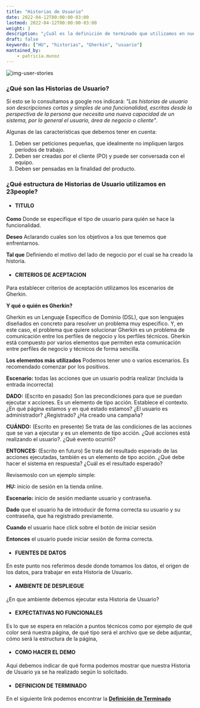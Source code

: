 ```yaml
---
title: "Historias de Usuario"
date: 2022-04-12T00:00:00-03:00
lastmod: 2022-04-12T00:00:00-03:00
weight: 3
description: "¿Cuál es la definición de terminado que utilizamos en nuestros proyectos?"
draft: false
keywords: ["HU", "historias", "Gherkin", "usuario"]
mantained_by:
    - patricia.munoz
---
```


![img-user-stories](../img-user-stories.png)

### ¿Qué son las Historias de Usuario?

Si esto se lo consultamos a google nos indicará: _"Las historias de usuario son descripciones cortas y simples de una funcionalidad, escritas desde la perspectiva de la persona que necesita una nueva capacidad de un sistema, por lo general el usuario, área de negocio o cliente"_.

Algunas de las características que debemos tener en cuenta:

1. Deben ser peticiones pequeñas, que idealmente no impliquen largos períodos de trabajo.
1. Deben ser creadas por el cliente (PO) y puede ser conversada con el equipo.
1. Deben ser pensadas en la finalidad del producto.

### ¿Qué estructura de Historias de Usuario utilizamos en 23people?

-   #### TITULO

**Como** Donde se especifique el tipo de usuario para quién se hace la funcionalidad.

**Deseo** Aclarando cuales son los objetivos a los que tenemos que enfrentarnos.

**Tal que** Definiendo el motivo del lado de negocio por el cual se ha creado la historia.

-   #### CRITERIOS DE ACEPTACION

Para establecer criterios de aceptación utilizamos los escenarios de Gherkin.

**Y qué o quién es Gherkin?**

Gherkin es un Lenguaje Específico de Dominio (DSL), que son lenguajes diseñados en concreto para resolver un problema muy específico. Y, en este caso, el problema que quiere solucionar Gherkin es un problema de comunicación entre los perfiles de negocio y los perfiles técnicos.
Gherkin está compuesto por varios elementos que permiten esta comunicación entre perfiles de negocio y técnicos de forma sencilla.

**Los elementos más utilizados**
Podemos tener uno o varios escenarios. Es recomendado comenzar por los positivos.

**Escenario:** todas las acciones que un usuario podría realizar (incluida la entrada incorrecta)

**DADO:** (Escrito en pasado) Son las precondiciones para que se puedan ejecutar x acciones. Es un elemento de tipo acción. Establece el contexto. ¿En qué página estamos y en qué estado estamos? ¿El usuario es administrador? ¿Registrado? ¿Ha creado una campaña?

**CUÁNDO:** (Escrito en presente) Se trata de las condiciones de las acciones que se van a ejecutar y es un elemento de tipo acción. ¿Qué acciones está realizando el usuario?. ¿Qué evento ocurrió?

**ENTONCES:** (Escrito en futuro) Se trata del resultado esperado de las acciones ejecutadas, también es un elemento de tipo acción. ¿Qué debe hacer el sistema en respuesta? ¿Cuál es el resultado esperado?

Revisemoslo con un ejemplo simple:

**HU:** inicio de sesión en la tienda online.

**Escenario:** inicio de sesión mediante usuario y contraseña.

**Dado** que el usuario ha de introducir de forma correcta su usuario y su contraseña, que ha registrado previamente.

**Cuando** el usuario hace click sobre el botón de iniciar sesión

**Entonces** el usuario puede iniciar sesión de forma correcta.

-   #### FUENTES DE DATOS

En este punto nos referimos desde donde tomamos los datos, el origen de los datos, para trabajar en esta Historia de Usuario.

-   #### AMBIENTE DE DESPLIEGUE

¿En que ambiente debemos ejecutar esta Historia de Usuario?

-   #### EXPECTATIVAS NO FUNCIONALES

Es lo que se espera en relación a puntos técnicos como por ejemplo de qué color será nuestra página, de qué tipo será el archivo que se debe adjuntar, cómo será la estructura de la página,

-   #### COMO HACER EL DEMO

Aquí debemos indicar de qué forma podemos mostrar que nuestra Historia de Usuario ya se ha realizado según lo solicitado.

-   #### DEFINICION DE TERMINADO

En el siguiente link podemos encontrar la [**Definición de Terminado**](http://localhost:1313/engineering/how-we-work/definition-of-done/)
